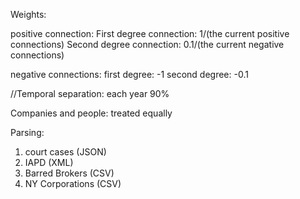 Weights: 

positive connection: 
First degree connection: 1/(the current positive connections) 
Second degree connection: 0.1/(the current negative connections)

negative connections: 
first degree: -1 
second degree: -0.1 

//Temporal separation: each year 90%

Companies and people: treated equally


Parsing: 
1. court cases (JSON)
2. IAPD (XML)
3. Barred Brokers (CSV)
4. NY Corporations (CSV)

